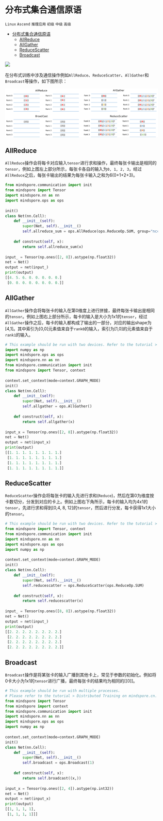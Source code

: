 # 分布式集合通信原语

`Linux` `Ascend` `推理应用` `初级` `中级` `高级`

<!-- TOC -->

- [分布式集合通信原语](#分布式集合通信原语)
    - [AllReduce](#allreduce)
    - [AllGather](#allgather)
    - [ReduceScatter](#reducescatter)
    - [Broadcast](#broadcast)

<!-- /TOC -->

<a href="https://gitee.com/mindspore/docs/blob/r1.5/docs/mindspore/programming_guide/source_zh_cn/distributed_training_ops.md" target="_blank"><img src="https://gitee.com/mindspore/docs/raw/r1.5/resource/_static/logo_source.png"></a>

在分布式训练中涉及通信操作例如`AllReduce`、`ReduceScatter`、`AllGather`和`Broadcast`等操作，如下图所示：

![image](./images/communication.png)

## AllReduce

`AllReduce`操作会将每卡对应输入`tensor`进行求和操作，最终每张卡输出是相同的`tensor`，例如上图左上部分所示，每张卡各自的输入为`0, 1, 2, 3`，经过`AllReduce`之后，每张卡输出的结果为每张卡输入之和为6(0+1+2+3)。

```python
from mindspore.communication import init
from mindspore import Tensor
import mindspore.nn as nn
import mindspore.ops as ops

init()
class Net(nn.Cell):
    def __init__(self):
        super(Net, self).__init__()
        self.allreduce_sum = ops.AllReduce(ops.ReduceOp.SUM, group="nccl_world_group")

    def construct(self, x):
        return self.allreduce_sum(x)

input_ = Tensor(np.ones([2, 8]).astype(np.float32))
net = Net()
output = net(input_)
print(output)
[[4. 5. 6. 0. 0. 0. 0. 0.]
 [0. 0. 0. 0. 0. 0. 0. 0.]]
```

## AllGather

`AllGather`操作会将每张卡的输入在第0维度上进行拼接，最终每张卡输出是相同的`tensor`。例如上图右上部分所示，每卡的输入是大小为1x1的`tensor`，经过`AllGather`操作之后，每卡的输入都构成了输出的一部分，对应的输出shape为[4,1]。其中索引为[0,0]元素值来自于`rank0`的输入，索引为[1,0]的元素值来自于`rank1`的输入。

```python
# This example should be run with two devices. Refer to the tutorial > Distributed Training on mindspore.cn
import numpy as np
import mindspore.ops as ops
import mindspore.nn as nn
from mindspore.communication import init
from mindspore import Tensor, context

context.set_context(mode=context.GRAPH_MODE)
init()
class Net(nn.Cell):
    def __init__(self):
        super(Net, self).__init__()
        self.allgather = ops.AllGather()

    def construct(self, x):
        return self.allgather(x)

input_x = Tensor(np.ones([2, 8]).astype(np.float32))
net = Net()
output = net(input_x)
print(output)
[[1. 1. 1. 1. 1. 1. 1. 1.]
 [1. 1. 1. 1. 1. 1. 1. 1.]
 [1. 1. 1. 1. 1. 1. 1. 1.]
 [1. 1. 1. 1. 1. 1. 1. 1.]]
```

## ReduceScatter

`ReduceScatter`操作会将每张卡的输入先进行求和(`Reduce`)，然后在第0为维度按卡数切分，分发到对应的卡上。例如上图右下角所示，每卡的输入均为4x1的`tensor`，先进行求和得到[0,4, 8, 12]的`tensor`，然后进行分发，每卡获得1x1大小的`tensor`。

```python
# This example should be run with two devices. Refer to the tutorial > Distributed Training on mindspore.cn
from mindspore import Tensor, context
from mindspore.communication import init
import mindspore.nn as nn
import mindspore.ops as ops
import numpy as np

context.set_context(mode=context.GRAPH_MODE)
init()
class Net(nn.Cell):
    def __init__(self):
        super(Net, self).__init__()
        self.reducescatter = ops.ReduceScatter(ops.ReduceOp.SUM)

    def construct(self, x):
        return self.reducescatter(x)

input_ = Tensor(np.ones([8, 8]).astype(np.float32))
net = Net()
output = net(input_)
print(output)
[[2. 2. 2. 2. 2. 2. 2. 2.]
 [2. 2. 2. 2. 2. 2. 2. 2.]
 [2. 2. 2. 2. 2. 2. 2. 2.]
 [2. 2. 2. 2. 2. 2. 2. 2.]]
```

## Broadcast

`Broadcast`操作是将某张卡的输入广播到其他卡上，常见于参数的初始化。例如将0卡大小为1x1的`tensor`进行广播，最终每张卡的结果均为相同的[[0]]。

```python
# This example should be run with multiple processes.
# Please refer to the tutorial > Distributed Training on mindspore.cn.
from mindspore import Tensor
from mindspore import context
from mindspore.communication import init
import mindspore.nn as nn
import mindspore.ops as ops
import numpy as np

context.set_context(mode=context.GRAPH_MODE)
init()
class Net(nn.Cell):
    def __init__(self):
        super(Net, self).__init__()
        self.broadcast = ops.Broadcast(1)

    def construct(self, x):
        return self.broadcast((x,))

input_x = Tensor(np.ones([2, 4]).astype(np.int32))
net = Net()
output = net(input_x)
print(output)
[[1, 1, 1, 1],
 [1, 1, 1, 1]]]
```
